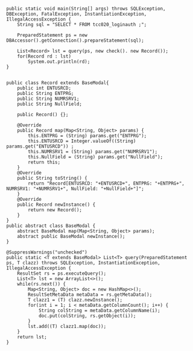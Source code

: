 	public static void main(String[] args) throws SQLException, DBException, FatalException, InstantiationException, IllegalAccessException {
		String sql = "SELECT * FROM tcc020_loginauth ;";
		
		PreparedStatement ps = new DBAccessor().getConnection().prepareStatement(sql);
		
		List<Record> lst = query(ps, new check(). new Record());
		for(Record rd : lst) 
			System.out.println(rd);
	}
	
	
	public class Record extends BaseModal{
		public int ENTUSRCD;
		public String ENTPRG;
		public String NUMRSRV1;
		public String NullField;
		
		public Record() {};
		
		@Override
		public Record map(Map<String, Object> params) {
			this.ENTPRG = (String) params.get("ENTPRG");
			this.ENTUSRCD = Integer.valueOf((String) params.get("ENTUSRCD")) ;
			this.NUMRSRV1 = (String) params.get("NUMRSRV1");
			this.NullField = (String) params.get("NullField");
			return this;
 		}
		@Override
		public String toString() {
			return "Record[ENTUSRCD: "+ENTUSRCD+", ENTPRG: "+ENTPRG+", NUMRSRV1: "+NUMRSRV1+", NullField: "+NullField+"]";
		}
		@Override
		public Record newInstance() {
			return new Record();
		}
	}
	public abstract class BaseModal {
		abstract BaseModal map(Map<String, Object> params);
		abstract public BaseModal newInstance();
	}
	
	@SuppressWarnings("unchecked")
	public static <T extends BaseModal> List<T> query(PreparedStatement ps, T clazz) throws SQLException, InstantiationException, IllegalAccessException {
		ResultSet rs = ps.executeQuery();
		List<T> lst = new ArrayList<>();
		while(rs.next()) {
			Map<String, Object> doc = new HashMap<>();
			ResultSetMetaData metaData = rs.getMetaData();
			T clazz1 = (T) clazz.newInstance();
			for(int i = 1; i < metaData.getColumnCount(); i++) {
				String colString = metaData.getColumnName(i);
				doc.put(colString, rs.getObject(i));
			}
			lst.add((T) clazz1.map(doc));
		}
		return lst;
	}
